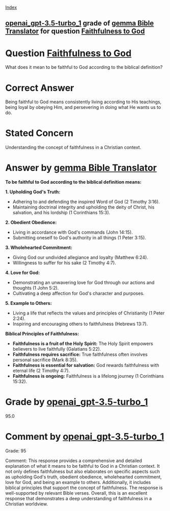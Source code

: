 
[Index](../../../../index.md)
## [openai_gpt-3.5-turbo_1](../../../grading_models/openai_gpt-3.5-turbo_1.md) grade of [gemma Bible Translator](../../../answering_models/gemma_Bible_Translator.md) for question [Faithfulness to God](../../../questions/Faithfulness_to_God.md)

# Question [Faithfulness to God](../../../questions/Faithfulness_to_God.md)
What does it mean to be faithful to God according to the biblical definition?

# Correct Answer
Being faithful to God means consistently living according to His teachings, being loyal by obeying Him, and persevering in doing what He wants us to do.

# Stated Concern
Understanding the concept of faithfulness in a Christian context.

# Answer by [gemma Bible Translator](../../../answering_models/gemma_Bible_Translator.md)
**To be faithful to God according to the biblical definition means:**

**1. Upholding God's Truth:**

* Adhering to and defending the inspired Word of God (2 Timothy 3:16).
* Maintaining doctrinal integrity and upholding the deity of Christ, his salvation, and his lordship (1 Corinthians 15:3).


**2. Obedient Obedience:**

* Living in accordance with God's commands (John 14:15).
* Submitting oneself to God's authority in all things (1 Peter 3:15).


**3. Wholehearted Commitment:**

* Giving God our undivided allegiance and loyalty (Matthew 6:24).
* Willingness to suffer for his sake (2 Timothy 4:7).


**4. Love for God:**

* Demonstrating an unwavering love for God through our actions and thoughts (1 John 5:2).
* Cultivating a deep affection for God's character and purposes.


**5. Example to Others:**

* Living a life that reflects the values and principles of Christianity (1 Peter 2:24).
* Inspiring and encouraging others to faithfulness (Hebrews 13:7).


**Biblical Principles of Faithfulness:**

* **Faithfulness is a fruit of the Holy Spirit:** The Holy Spirit empowers believers to live faithfully (Galatians 5:22).
* **Faithfulness requires sacrifice:** True faithfulness often involves personal sacrifice (Mark 8:35).
* **Faithfulness is essential for salvation:** God rewards faithfulness with eternal life (2 Timothy 4:7).
* **Faithfulness is ongoing:** Faithfulness is a lifelong journey (1 Corinthians 15:32).

# Grade by [openai_gpt-3.5-turbo_1](../../../grading_models/openai_gpt-3.5-turbo_1.md)
95.0

# Comment by [openai_gpt-3.5-turbo_1](../../../grading_models/openai_gpt-3.5-turbo_1.md)
Grade: 95

Comment: This response provides a comprehensive and detailed explanation of what it means to be faithful to God in a Christian context. It not only defines faithfulness but also elaborates on specific aspects such as upholding God's truth, obedient obedience, wholehearted commitment, love for God, and being an example to others. Additionally, it includes biblical principles that support the concept of faithfulness. The response is well-supported by relevant Bible verses. Overall, this is an excellent response that demonstrates a deep understanding of faithfulness in a Christian worldview.
